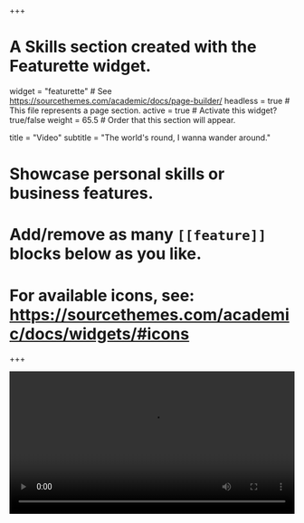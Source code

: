 +++
# A Skills section created with the Featurette widget.
widget = "featurette"  # See https://sourcethemes.com/academic/docs/page-builder/
headless = true  # This file represents a page section.
active = true  # Activate this widget? true/false
weight = 65.5  # Order that this section will appear.

title = "Video"
subtitle = "The world's round, I wanna wander around."

# Showcase personal skills or business features.
# 
# Add/remove as many `[[feature]]` blocks below as you like.
# 
# For available icons, see: https://sourcethemes.com/academic/docs/widgets/#icons

+++

<video width="100%" style="display:block; margin: 0 auto;" controls>
  <source src="https://github.com/Xgraphy/Xgraphy.github.io/raw/master/video/Easter2018Small.mp4" type="video/mp4">
  <object data="https://github.com/Xgraphy/Xgraphy.github.io/raw/master/video/Easter2018Small.mp4" width="720" height="480">
  </object> 
</video>
